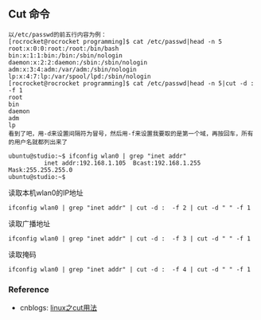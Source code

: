 ##  Cut 命令 

```
以/etc/passwd的前五行内容为例：
[rocrocket@rocrocket programming]$ cat /etc/passwd|head -n 5
root:x:0:0:root:/root:/bin/bash
bin:x:1:1:bin:/bin:/sbin/nologin
daemon:x:2:2:daemon:/sbin:/sbin/nologin
adm:x:3:4:adm:/var/adm:/sbin/nologin
lp:x:4:7:lp:/var/spool/lpd:/sbin/nologin
[rocrocket@rocrocket programming]$ cat /etc/passwd|head -n 5|cut -d : -f 1
root
bin
daemon
adm
lp
看到了吧，用-d来设置间隔符为冒号，然后用-f来设置我要取的是第一个域，再按回车，所有的用户名就都列出来了
```


```
ubuntu@studio:~$ ifconfig wlan0 | grep "inet addr"
          inet addr:192.168.1.105  Bcast:192.168.1.255  Mask:255.255.255.0
ubuntu@studio:~$ 
```

读取本机wlan0的IP地址


```
ifconfig wlan0 | grep "inet addr" | cut -d :  -f 2 | cut -d " " -f 1
```

读取广播地址

```
ifconfig wlan0 | grep "inet addr" | cut -d :  -f 3 | cut -d " " -f 1
```

读取掩码

```
ifconfig wlan0 | grep "inet addr" | cut -d :  -f 4 | cut -d " " -f 1
```

### Reference

- cnblogs: [linux之cut用法](http://www.cnblogs.com/dong008259/archive/2011/12/09/2282679.html)
